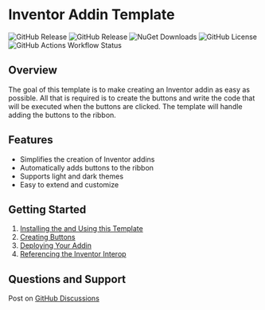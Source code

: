 # Inventor Addin Template

![GitHub Release](https://img.shields.io/github/v/release/bretleasure/inventor.addintemplate?logo=github)
![GitHub Release](https://img.shields.io/github/v/release/bretleasure/inventor.addintemplate?include_prereleases&logo=github&label=latest%20build)
![NuGet Downloads](https://img.shields.io/nuget/dt/inventor.addintemplate?logo=nuget&color=9932CC&link=https%3A%2F%2Fwww.nuget.org%2Fpackages%2FInventor.AddinTemplate)
![GitHub License](https://img.shields.io/github/license/bretleasure/inventor.addintemplate?color=salmon)
![GitHub Actions Workflow Status](https://img.shields.io/github/actions/workflow/status/bretleasure/inventor.addintemplate/build-deploy.yml?logo=github%20actions&logoColor=white&label=Build%20and%20Deploy)

## Overview

The goal of this template is to make creating an Inventor addin as easy as possible. All that is required is to create the buttons and write the code that will be executed when the buttons are clicked. The template will handle adding the buttons to the ribbon.

## Features

- Simplifies the creation of Inventor addins
- Automatically adds buttons to the ribbon
- Supports light and dark themes
- Easy to extend and customize

## Getting Started

1. [Installing the and Using this Template](https://github.com/bretleasure/Inventor.AddinTemplate/wiki/Installing-and-Using-this-Template)
2. [Creating Buttons](https://github.com/bretleasure/Inventor.AddinTemplate/wiki/Creating-Buttons)
3. [Deploying Your Addin](https://github.com/bretleasure/Inventor.AddinTemplate/wiki/Deploying-Your-Addin)
4. [Referencing the Inventor Interop](https://github.com/bretleasure/Inventor.AddinTemplate/wiki/Inventor-Interop)

## Questions and Support

Post on [GitHub Discussions](https://github.com/bretleasure/Inventor.AddinTemplate/discussions)
